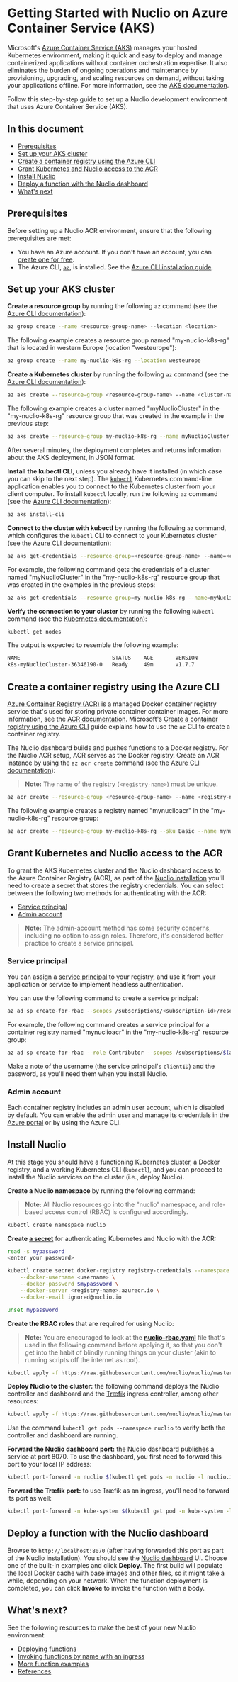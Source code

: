 # Getting Started with Nuclio on Azure Container Service (AKS)

Microsoft's [Azure Container Service (AKS)](https://azure.microsoft.com/services/container-service/) manages your hosted Kubernetes environment, making it quick and easy to deploy and manage containerized applications without container orchestration expertise. It also eliminates the burden of ongoing operations and maintenance by provisioning, upgrading, and scaling resources on demand, without taking your applications offline. For more information, see the [AKS documentation](https://docs.microsoft.com/azure/aks/).

Follow this step-by-step guide to set up a Nuclio development environment that uses Azure Container Service (AKS).

## In this document

- [Prerequisites](#prerequisites)
- [Set up your AKS cluster](#set-up-your-aks-cluster)
- [Create a container registry using the Azure CLI](#create-a-container-registry-using-the-azure-cli)
- [Grant Kubernetes and Nuclio access to the ACR](#grant-kubernetes-and-nuclio-access-to-the-acr)
- [Install Nuclio](#install-nuclio)
- [Deploy a function with the Nuclio dashboard](#deploy-a-function-with-the-nuclio-dashboard)
- [What's next](#whats-next)

## Prerequisites

Before setting up a Nuclio ACR environment, ensure that the following prerequisites are met:

- You have an Azure account. If you don't have an account, you can [create one for free](https://azure.microsoft.com/free/).
- The Azure CLI, [`az`](https://docs.microsoft.com/cli/azure/), is installed. See the [Azure CLI installation guide](https://docs.microsoft.com/cli/azure/install-azure-cli).

## Set up your AKS cluster

**Create a resource group** by running the following `az` command (see the [Azure CLI documentation](https://docs.microsoft.com/cli/azure/group#az_group_create)):

```sh
az group create --name <resource-group-name> --location <location>
```

The following example creates a resource group named "my-nuclio-k8s-rg" that is located in western Europe (location "westeurope"):
```sh
az group create --name my-nuclio-k8s-rg --location westeurope
```

**Create a Kubernetes cluster** by running the following `az` command (see the [Azure CLI documentation](https://docs.microsoft.com/cli/azure/aks#az_aks_create)):

```sh
az aks create --resource-group <resource-group-name> --name <cluster-name> --node-count <number>
```

The following example creates a cluster named "myNuclioCluster" in the "my-nuclio-k8s-rg" resource group that was created in the example in the previous step:
```sh
az aks create --resource-group my-nuclio-k8s-rg --name myNuclioCluster --node-count 2 --generate-ssh-keys
```

After several minutes, the deployment completes and returns information about the AKS deployment, in JSON format.

**Install the kubectl CLI**, unless you already have it installed (in which case you can skip to the next step). The [`kubectl`](https://kubernetes.io/docs/user-guide/kubectl-overview/) Kubernetes command-line application enables you to connect to the Kubernetes cluster from your client computer. To install `kubectl` locally, run the following `az` command (see the [Azure CLI documentation](https://docs.microsoft.com/cli/azure/aks#az_aks_install_cli)):

```sh
az aks install-cli
```

**Connect to the cluster with kubectl** by running the following `az` command, which configures the `kubectl` CLI to connect to your Kubernetes cluster (see the [Azure CLI documentation](https://docs.microsoft.com/cli/azure/aks#az_aks_get_credentials)):

```sh
az aks get-credentials --resource-group=<resource-group-name> --name=<cluster-name>
```

For example, the following command gets the credentials of a cluster named "myNuclioCluster" in the "my-nuclio-k8s-rg" resource group that was created in the examples in the previous steps:
```sh
az aks get-credentials --resource-group=my-nuclio-k8s-rg --name=myNuclioCluster
```

**Verify the connection to your cluster** by running the following `kubectl` command (see the [Kubernetes documentation](https://kubernetes.io/docs/reference/generated/kubectl/kubectl-commands#get)):

```sh
kubectl get nodes
```

The output is expected to resemble the following example:
```sh
NAME                             STATUS    AGE       VERSION
k8s-myNuclioCluster-36346190-0   Ready     49m       v1.7.7
```

## Create a container registry using the Azure CLI

[Azure Container Registry (ACR)](https://azure.microsoft.com/services/container-registry/) is a managed Docker container registry service that's used for storing private container container images. For more information, see the [ACR documentation](https://docs.microsoft.com/azure/container-registry/).
Microsoft's [Create a container registry using the Azure CLI](https://docs.microsoft.com/azure/container-registry/container-registry-get-started-azure-cli) guide explains how to use the `az` CLI to create a container registry.

The Nuclio dashboard builds and pushes functions to a Docker registry. For the Nuclio ACR setup, ACR serves as the Docker registry. Create an ACR instance by using the `az acr create` command (see the [Azure CLI documentation](https://docs.microsoft.com/cli/azure/acr#az_acr_create)):
> **Note:** The name of the registry (`<registry-name>`) must be unique.
```sh
az acr create --resource-group <resource-group-name> --name <registry-name> --sku Basic
```

The following example creates a registry named "mynuclioacr" in the "my-nuclio-k8s-rg" resource group:
```sh
az acr create --resource-group my-nuclio-k8s-rg --sku Basic --name mynuclioacr
```

## Grant Kubernetes and Nuclio access to the ACR

To grant the AKS Kubernetes cluster and the Nuclio dashboard access to the Azure Container Registry (ACR), as part of the [Nuclio installation](#install-nuclio) you'll need to create a secret that stores the registry credentials. You can select between the following two methods for authenticating with the ACR:

- [Service principal](#service-principal)
- [Admin account](#admin-account)

> **Note:** The admin-account method has some security concerns, including no option to assign roles. Therefore, it's considered better practice to create a service principal.

### Service principal

You can assign a [service principal](https://docs.microsoft.com/azure/active-directory/develop/active-directory-application-objects) to your registry, and use it from your application or service to implement headless authentication.

You can use the following command to create a service principal:

```sh
az ad sp create-for-rbac --scopes /subscriptions/<subscription-id>/resourcegroups/<resource-group-name>/providers/Microsoft.ContainerRegistry/registries/<registry-name> --role Contributor --name <service-prinicpal-name>
```

For example, the following command creates a service principal for a container registry named "mynuclioacr" in the "my-nuclio-k8s-rg" resource group:
```sh
az ad sp create-for-rbac --role Contributor --scopes /subscriptions/$(az account show --query id -o tsv)/resourcegroups/my-nuclio-k8s-rg/providers/Microsoft.ContainerRegistry/registries/mynuclioacr --name mynuclioacr-sp
```

Make a note of the username (the service principal's `clientID`) and the password, as you'll need them when you install Nuclio.

### Admin account

Each container registry includes an admin user account, which is disabled by default. You can enable the admin user and manage its credentials in the [Azure portal](https://docs.microsoft.com/azure/container-registry/container-registry-get-started-portal#create-a-container-registry) or by using the Azure CLI.

## Install Nuclio

At this stage you should have a functioning Kubernetes cluster, a Docker registry, and a working Kubernetes CLI (`kubectl`), and you can proceed to install the Nuclio services on the cluster (i.e., deploy Nuclio).

**Create a Nuclio namespace** by running the following command:

> **Note:** All Nuclio resources go into the "nuclio" namespace, and role-based access control (RBAC) is configured accordingly.

```sh
kubectl create namespace nuclio
```

**Create [a secret](#grant-kubernetes-and-nuclio-access-to-the-acr)** for authenticating Kubernetes and Nuclio with the ACR:

```sh
read -s mypassword
<enter your password>

kubectl create secret docker-registry registry-credentials --namespace nuclio \
    --docker-username <username> \
    --docker-password $mypassword \
    --docker-server <registry-name>.azurecr.io \
    --docker-email ignored@nuclio.io

unset mypassword
```

**Create the RBAC roles** that are required for using Nuclio:
> **Note:** You are encouraged to look at the [**nuclio-rbac.yaml**](https://github.com/nuclio/nuclio/blob/master/hack/k8s/resources/nuclio-rbac.yaml) file that's used in the following command before applying it, so that you don't get into the habit of blindly running things on your cluster (akin to running scripts off the internet as root).

```sh
kubectl apply -f https://raw.githubusercontent.com/nuclio/nuclio/master/hack/k8s/resources/nuclio-rbac.yaml
```

**Deploy Nuclio to the cluster:** the following command deploys the Nuclio controller and dashboard and the [Træfik](https://docs.traefik.io/) ingress controller, among other resources:

```sh
kubectl apply -f https://raw.githubusercontent.com/nuclio/nuclio/master/hack/aks/resources/nuclio.yaml
```

Use the command `kubectl get pods --namespace nuclio` to verify both the controller and dashboard are running.

**Forward the Nuclio dashboard port:** the Nuclio dashboard publishes a service at port 8070. To use the dashboard, you first need to forward this port to your local IP address:
```sh
kubectl port-forward -n nuclio $(kubectl get pods -n nuclio -l nuclio.io/app=dashboard -o jsonpath='{.items[0].metadata.name}') 8070:8070
```

**Forward the Træfik port:** to use Træfik as an ingress, you'll need to forward its port as well:
```sh
kubectl port-forward -n kube-system $(kubectl get pod -n kube-system -l k8s-app=traefik-ingress-lb -o jsonpath='{.items[0].metadata.name}') 8080:80
```

## Deploy a function with the Nuclio dashboard

Browse to `http://localhost:8070` (after having forwarded this port as part of the Nuclio installation). You should see the [Nuclio dashboard](/README.md#dashboard) UI. Choose one of the built-in examples and click **Deploy**. The first build will populate the local Docker cache with base images and other files, so it might take a while, depending on your network. When the function deployment is completed, you can click **Invoke** to invoke the function with a body.

## What's next?

See the following resources to make the best of your new Nuclio environment:

- [Deploying functions](/docs/tasks/deploying-functions.md)
- [Invoking functions by name with an ingress](/docs/concepts/k8s/function-ingress.md)
- [More function examples](/hack/examples/README.md)
- [References](/docs/reference/)

